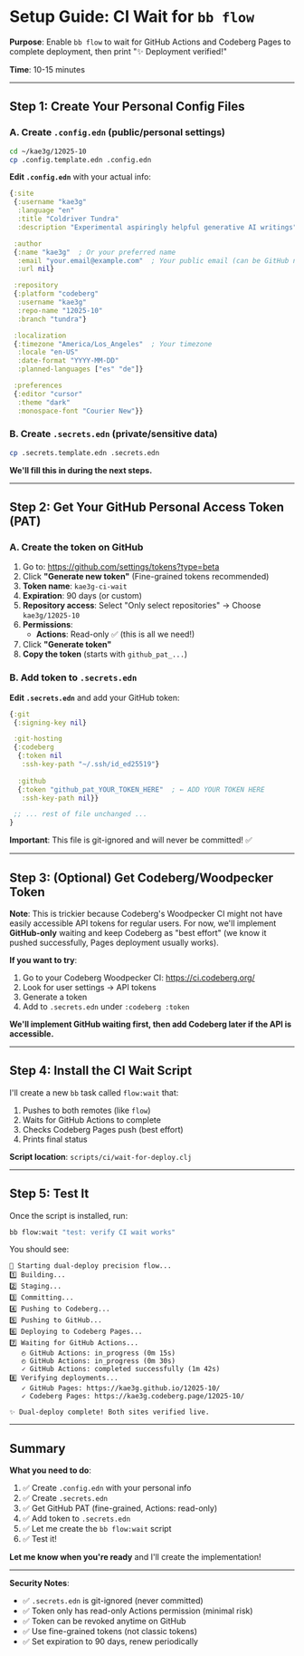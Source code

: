 # Setup Guide: CI Wait for `bb flow`

**Purpose**: Enable `bb flow` to wait for GitHub Actions and Codeberg Pages to complete deployment, then print "✨ Deployment verified!"

**Time**: 10-15 minutes

---

## Step 1: Create Your Personal Config Files

### A. Create `.config.edn` (public/personal settings)

```bash
cd ~/kae3g/12025-10
cp .config.template.edn .config.edn
```

**Edit `.config.edn`** with your actual info:
```clojure
{:site
 {:username "kae3g"
  :language "en"
  :title "Coldriver Tundra"
  :description "Experimental aspiringly helpful generative AI writings"}

 :author
 {:name "kae3g"  ; Or your preferred name
  :email "your.email@example.com"  ; Your public email (can be GitHub noreply email)
  :url nil}

 :repository
 {:platform "codeberg"
  :username "kae3g"
  :repo-name "12025-10"
  :branch "tundra"}

 :localization
 {:timezone "America/Los_Angeles"  ; Your timezone
  :locale "en-US"
  :date-format "YYYY-MM-DD"
  :planned-languages ["es" "de"]}

 :preferences
 {:editor "cursor"
  :theme "dark"
  :monospace-font "Courier New"}}
```

### B. Create `.secrets.edn` (private/sensitive data)

```bash
cp .secrets.template.edn .secrets.edn
```

**We'll fill this in during the next steps.**

---

## Step 2: Get Your GitHub Personal Access Token (PAT)

### A. Create the token on GitHub

1. Go to: https://github.com/settings/tokens?type=beta
2. Click **"Generate new token"** (Fine-grained tokens recommended)
3. **Token name**: `kae3g-ci-wait`
4. **Expiration**: 90 days (or custom)
5. **Repository access**: Select "Only select repositories" → Choose `kae3g/12025-10`
6. **Permissions**:
   - **Actions**: Read-only ✅ (this is all we need!)
7. Click **"Generate token"**
8. **Copy the token** (starts with `github_pat_...`)

### B. Add token to `.secrets.edn`

**Edit `.secrets.edn`** and add your GitHub token:

```clojure
{:git
 {:signing-key nil}

 :git-hosting
 {:codeberg
  {:token nil
   :ssh-key-path "~/.ssh/id_ed25519"}
  
  :github
  {:token "github_pat_YOUR_TOKEN_HERE"  ; ← ADD YOUR TOKEN HERE
   :ssh-key-path nil}}

 ;; ... rest of file unchanged ...
}
```

**Important**: This file is git-ignored and will never be committed! ✅

---

## Step 3: (Optional) Get Codeberg/Woodpecker Token

**Note**: This is trickier because Codeberg's Woodpecker CI might not have easily accessible API tokens for regular users. For now, we'll implement **GitHub-only** waiting and keep Codeberg as "best effort" (we know it pushed successfully, Pages deployment usually works).

**If you want to try**:
1. Go to your Codeberg Woodpecker CI: https://ci.codeberg.org/
2. Look for user settings → API tokens
3. Generate a token
4. Add to `.secrets.edn` under `:codeberg :token`

**We'll implement GitHub waiting first, then add Codeberg later if the API is accessible.**

---

## Step 4: Install the CI Wait Script

I'll create a new `bb` task called `flow:wait` that:
1. Pushes to both remotes (like `flow`)
2. Waits for GitHub Actions to complete
3. Checks Codeberg Pages push (best effort)
4. Prints final status

**Script location**: `scripts/ci/wait-for-deploy.clj`

---

## Step 5: Test It

Once the script is installed, run:

```bash
bb flow:wait "test: verify CI wait works"
```

You should see:
```
🌊 Starting dual-deploy precision flow...
1️⃣ Building...
2️⃣ Staging...
3️⃣ Committing...
4️⃣ Pushing to Codeberg...
5️⃣ Pushing to GitHub...
6️⃣ Deploying to Codeberg Pages...
7️⃣ Waiting for GitHub Actions...
   ◴ GitHub Actions: in_progress (0m 15s)
   ◴ GitHub Actions: in_progress (0m 30s)
   ✓ GitHub Actions: completed successfully (1m 42s)
8️⃣ Verifying deployments...
   ✓ GitHub Pages: https://kae3g.github.io/12025-10/
   ✓ Codeberg Pages: https://kae3g.codeberg.page/12025-10/

✨ Dual-deploy complete! Both sites verified live.
```

---

## Summary

**What you need to do**:
1. ✅ Create `.config.edn` with your personal info
2. ✅ Create `.secrets.edn` 
3. ✅ Get GitHub PAT (fine-grained, Actions: read-only)
4. ✅ Add token to `.secrets.edn`
5. ✅ Let me create the `bb flow:wait` script
6. ✅ Test it!

**Let me know when you're ready** and I'll create the implementation!

---

**Security Notes**:
- ✅ `.secrets.edn` is git-ignored (never committed)
- ✅ Token only has read-only Actions permission (minimal risk)
- ✅ Token can be revoked anytime on GitHub
- ✅ Use fine-grained tokens (not classic tokens)
- ✅ Set expiration to 90 days, renew periodically

